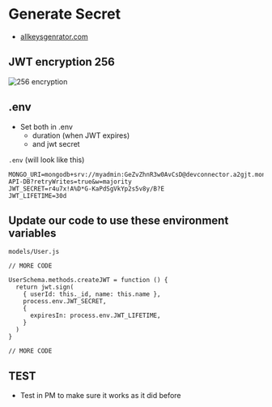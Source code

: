 # Generate Secret
* [allkeysgenrator.com](https://allkeysgenerator.com/)
## JWT encryption 256
![256 encryption](https://i.imgur.com/xKq9Ett.png)

## .env
* Set both in .env
  * duration (when JWT expires)
  * and jwt secret

`.env` (will look like this)

```
MONGO_URI=mongodb+srv://myadmin:GeZvZhnR3w0AvCsD@devconnector.a2gjt.mongodb.net/JOBS-API-DB?retryWrites=true&w=majority
JWT_SECRET=r4u7x!A%D*G-KaPdSgVkYp2s5v8y/B?E
JWT_LIFETIME=30d
```

## Update our code to use these environment variables
`models/User.js`

```
// MORE CODE

UserSchema.methods.createJWT = function () {
  return jwt.sign(
    { userId: this._id, name: this.name },
    process.env.JWT_SECRET,
    {
      expiresIn: process.env.JWT_LIFETIME,
    }
  )
}

// MORE CODE
```

## TEST
* Test in PM to make sure it works as it did before


